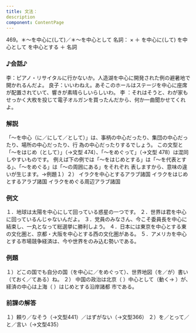 ```yaml
---
title: 文法：
description
component: ContentPage
---
```



469。＊～を中心に(して)／＊～を中心として
名詞： × ＋ を中心に(して)
を中心として を中心とする ＋ 名詞
### ♪会話♪
李：ピアノ・リサイタルに行かないか。人造湖を中心に開発された例の避暑地で開かれるんだよ。
良子：いいわねえ。あそこのホールはステージを中心に座席が配置されていて、響きが素晴らしいらしいわ。 李 ：それはそうと、わが家もせっかく大枚を投じて電子オルガンを買ったんだから、何か一曲聞かせてくれよ。
### 解説
「～を中心（に／にして／として）」は、事柄の中心だったり、集団の中心だったり、場所の中心だったり、行 為の中心だったりするでしょう。
この文型と「～をはじめ（として）」（→文型 474）、「～をめぐって」（→文型 478）は混同しやすいものです。 例えば下の例では「～をはじめとする」は「～を代表とする」、「～をめぐる」は「～の周囲にある」をそれぞれ 表しますから、意味の違いが生じます。→例題１）２）
イラクを中心とするアラブ諸国
イラクをはじめとするアラブ諸国
イラクをめぐる周辺アラブ諸国
### 例文
１．地球は太陽を中心にして回っている惑星の一つです。
２．世界は君を中心に回っているんじゃないんだよ。
３．党員のみなさん、今こそ委員長を中心に結束し、一丸となって総選挙に勝利しよう。
４．日本には東京を中心とする東の文化圏と、京都・大阪を中心とする西の文化圏がある。
５．アメリカを中心とする市場競争経済は、今や世界をのみ込む勢いである。
### 例題
１）どこの国でも自分の国（を中心に／をめぐって）、世界地図（を／が）書い（ておく／てある）ね。
２） 中国の政治は北京（ ）中心として（動く→ ）が、経済の中心は上海（ ）はじめとする沿岸諸都
市である。      
### 前課の解答
１）頼り／なそう（→文型441）／はずがない（→文型366）
２）を／とって／と／言い（→文型435）
